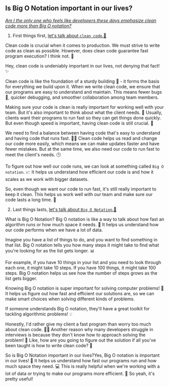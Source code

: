 ## Is Big O Notation important in our lives?

<ins>_Am I the only one who feels like developers these days emphasize clean code more than Big O notation?_</ins>



1. First things first, <ins>let's talk about `clean code`.🌟</ins>

Clean code is crucial when it comes to production. We must strive to write code as clean as possible. However, does clean code guarantee fast program execution? I think not. 🤔

Hey, clean code is undeniably important in our lives, not denying that fact! ✨

Clean code is like the foundation of a sturdy building 🏢 - it forms the basis for everything we build upon it. When we write clean code, we ensure that our programs are easy to understand and maintain. This means fewer bugs 🐛, quicker debugging, and smoother collaboration among team members.

Making sure your code is clean is really important for working well with your team. But it's also important to think about what the client needs. 🤝 Usually, clients want their programs to run fast so they can get things done quickly. But even though speed is important, having clean code is still crucial. 🚀

We need to find a balance between having code that's easy to understand and having code that runs fast. 🧹💨 Clean code helps us read and change our code more easily, which means we can make updates faster and have fewer mistakes. But at the same time, we also need our code to run fast to meet the client's needs. 🕒

To figure out how well our code runs, we can look at something called `Big O notation`. 📈 It helps us understand how efficient our code is and how it scales as we work with bigger datasets.

So, even though we want our code to run fast, it's still really important to keep it clean. This helps us work well with our team and make sure our code lasts a long time. 🌟




2. Last things lasts, <ins>let's talk about `Big O Notation`.🌟</ins>

What is Big O Notation? Big O notation is like a way to talk about how fast an algorithm runs or how much space it needs. 🚀 It helps us understand how our code performs when we have a lot of data.

Imagine you have a list of things to do, and you want to find something in that list. Big O notation tells you how many steps it might take to find what you're looking for as the list gets longer. 📊

For example, if you have 10 things in your list and you need to look through each one, it might take 10 steps. If you have 100 things, it might take 100 steps. Big O notation helps us see how the number of steps grows as the list gets bigger.

Knowing Big O notation is super important for solving computer problems! 🌟 It helps us figure out how fast and efficient our solutions are, so we can make smart choices when solving different kinds of problems.

If someone understands Big O notation, they'll have a great toolkit for tackling algorithmic problems! 💡

Honestly, I'd rather give my client a fast program than worry too much about clean code. 🏃‍♂️ Another reason why many developers struggle in interviews is because they don't know how to approach solving the problem! 🤔 Like, how are you going to figure out the solution if all you've been taught is how to write clean code? 📝

So is Big O Notation important in our lives?Yes, Big O notation is important in our lives! 🌟 It helps us understand how fast our programs run and how much space they need. 💻 This is really helpful when we're working with a lot of data or trying to make our programs more efficient. 🚀 So yeah, it's pretty useful!
